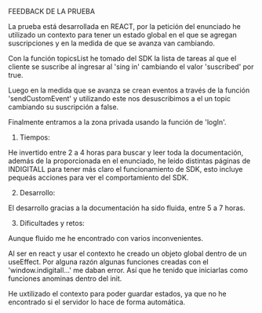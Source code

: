FEEDBACK DE LA PRUEBA

La prueba está desarrollada en REACT, por la petición del enunciado he utilizado un contexto para tener un estado global en el que se agregan suscripciones y en la medida de que se avanza van cambiando. 

Con la función topicsList he tomado del SDK la lista de tareas al que el cliente se suscribe al ingresar al 'sing in' cambiando el valor 'suscribed' por true. 

Luego en la medida que se avanza se crean eventos a través de la función 'sendCustomEvent' y utilizando este nos desuscribimos a el un topic cambiando su suscripción a false.

Finalmente entramos a la zona privada usando la función de 'logIn'.




1) Tiempos: 

He invertido entre 2 a 4 horas para buscar y leer toda la documentación, además de la proporcionada en el enunciado, he leido distintas páginas de INDIGITALL para tener más claro el funcionamiento de SDK, esto incluye pequeás acciones para ver el comportamiento del SDK.

2) Desarrollo:

El desarrollo gracias a la documentación ha sido fluida, entre 5 a 7 horas.

3) Dificultades y retos: 

Aunque fluido me he encontrado con varios inconvenientes.

Al ser en react y usar el contexto he creado un objeto global dentro de un useEffect. Por alguna razón algunas funciones creadas con el 'window.indigitall...' me daban error. Así que he tenido que iniciarlas como funciones anominas dentro del init. 

He uxtilizado el contexto para poder guardar estados, ya que no he encontrado si el servidor lo hace de forma automática. 







